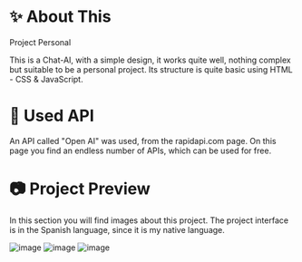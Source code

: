 # ✨ About This 
Project Personal

This is a Chat-AI, with a simple design, it works quite well, nothing complex but suitable to be a personal project. Its structure is quite basic using HTML - CSS & JavaScript.

# 📍 Used API 

An API called "Open AI" was used, from the rapidapi.com page. On this page you find an endless number of APIs, which can be used for free.

# 📷 Project Preview
In this section you will find images about this project. The project interface is in the Spanish language, since it is my native language.

![image](https://github.com/devkopi/Chat-IA/assets/134861034/8a2243ba-c8bd-41da-86d8-a024b9ce3ef8)
![image](https://github.com/devkopi/Chat-IA/assets/134861034/36888f27-cf9f-4db9-9d4b-0debf382fb2a)
![image](https://github.com/devkopi/Chat-IA/assets/134861034/a0d08e36-2ca2-49dc-9ad3-3943f0e32bcf)
